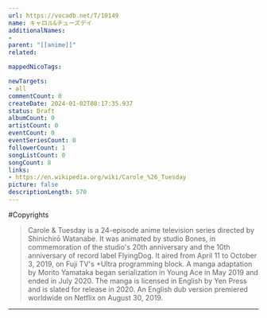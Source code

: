 ```yaml
---
url: https://vocadb.net/T/10149
name: キャロル&チューズデイ
additionalNames: 
- 
parent: "[[anime]]"
related:

mappedNicoTags:

newTargets:
- all
commentCount: 0
createDate: 2024-01-02T08:17:35.937
status: Draft
albumCount: 0
artistCount: 0
eventCount: 0
eventSeriesCount: 0
followerCount: 1
songListCount: 0
songCount: 8
links: 
- https://en.wikipedia.org/wiki/Carole_%26_Tuesday
picture: false
descriptionLength: 570
---
```


#Copyrights

> Carole & Tuesday is a 24-episode anime television series directed by Shinichirō Watanabe. It was animated by studio Bones, in commemoration of the studio's 20th anniversary and the 10th anniversary of record label FlyingDog. It aired from April 11 to October 3, 2019, on Fuji TV's +Ultra programming block. A manga adaptation by Morito Yamataka began serialization in Young Ace in May 2019 and ended in July 2020. The manga is licensed in English by Yen Press and is slated for release in 2020. An English dub version premiered worldwide on Netflix on August 30, 2019.

---

